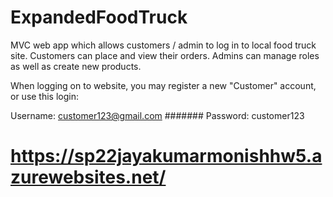# ExpandedFoodTruck

MVC web app which allows customers / admin to log in to local food truck site. Customers can place and view their orders. Admins can manage roles as well as create new products.

When logging on to website, you may register a new "Customer" account, or use this login:

Username: customer123@gmail.com #######
Password: customer123

# https://sp22jayakumarmonishhw5.azurewebsites.net/ #
